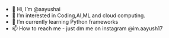 - 👋 Hi, I’m @aayushai
- 👀 I’m interested in Coding,AI,ML and cloud computing.
- 🌱 I’m currently learning Python frameworks
- 📫 How to reach me - just dm me on instagram @im.aayush17

<!---
aayushai/aayushai is a ✨ special ✨ repository because its `README.md` (this file) appears on your GitHub profile.
You can click the Preview link to take a look at your changes.
--->
